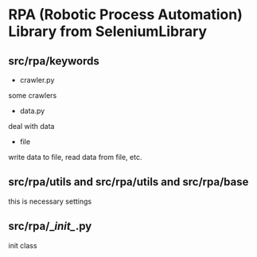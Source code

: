 # RPA (Robotic Process Automation) Library from SeleniumLibrary




## src/rpa/keywords

* crawler.py

some crawlers 

* data.py

deal with data

* file

write data to file, read data from file, etc.


## src/rpa/utils and src/rpa/utils and  src/rpa/base

this is necessary settings 


## src/rpa/\__init\__.py

init class



